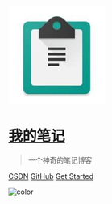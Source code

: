 ![logo](images/logo.jpg)

# [我的笔记](/)

> 一个神奇的笔记博客

[CSDN](https://blog.csdn.net/wyansai)
[GitHub](https://github.com/wyanlord)
[Get Started](README)

<!-- 背景色 -->
![color](#ffffff)